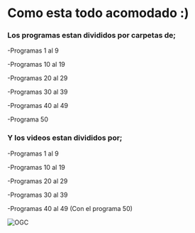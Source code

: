 # Como esta todo acomodado :)

### Los programas estan divididos por carpetas de;

-Programas 1 al 9

-Programas 10 al 19

-Programas 20 al 29

-Programas 30 al 39

-Programas 40 al 49

-Programa 50

### Y los videos estan divididos por; 

-Programas 1 al 9

-Programas 10 al 19

-Programas 20 al 29

-Programas 30 al 39

-Programas 40 al 49 (Con el programa 50)

![OGC](https://github.com/user-attachments/assets/2bd7e045-9594-46fa-82e5-37a7f87cea80)
